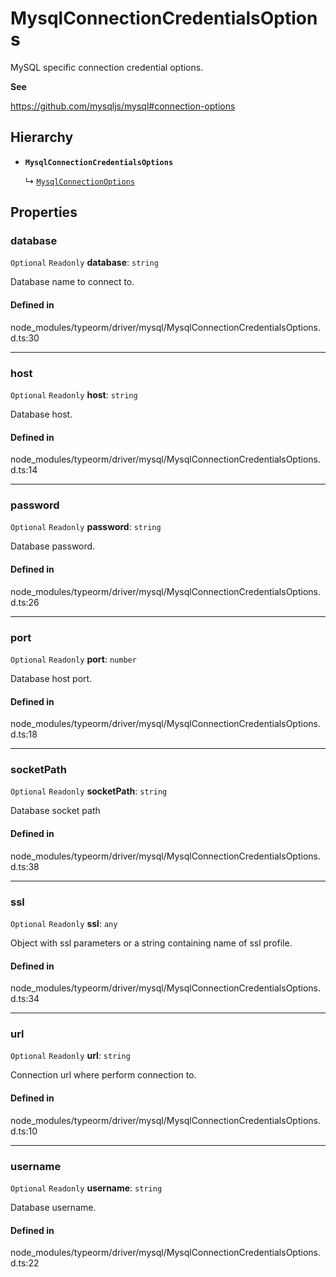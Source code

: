 # MysqlConnectionCredentialsOptions

MySQL specific connection credential options.

**See**

https://github.com/mysqljs/mysql#connection-options

## Hierarchy

- **`MysqlConnectionCredentialsOptions`**

  ↳ [`MysqlConnectionOptions`](MysqlConnectionOptions.md)

## Properties

### database

 `Optional` `Readonly` **database**: `string`

Database name to connect to.

#### Defined in

node_modules/typeorm/driver/mysql/MysqlConnectionCredentialsOptions.d.ts:30

___

### host

 `Optional` `Readonly` **host**: `string`

Database host.

#### Defined in

node_modules/typeorm/driver/mysql/MysqlConnectionCredentialsOptions.d.ts:14

___

### password

 `Optional` `Readonly` **password**: `string`

Database password.

#### Defined in

node_modules/typeorm/driver/mysql/MysqlConnectionCredentialsOptions.d.ts:26

___

### port

 `Optional` `Readonly` **port**: `number`

Database host port.

#### Defined in

node_modules/typeorm/driver/mysql/MysqlConnectionCredentialsOptions.d.ts:18

___

### socketPath

 `Optional` `Readonly` **socketPath**: `string`

Database socket path

#### Defined in

node_modules/typeorm/driver/mysql/MysqlConnectionCredentialsOptions.d.ts:38

___

### ssl

 `Optional` `Readonly` **ssl**: `any`

Object with ssl parameters or a string containing name of ssl profile.

#### Defined in

node_modules/typeorm/driver/mysql/MysqlConnectionCredentialsOptions.d.ts:34

___

### url

 `Optional` `Readonly` **url**: `string`

Connection url where perform connection to.

#### Defined in

node_modules/typeorm/driver/mysql/MysqlConnectionCredentialsOptions.d.ts:10

___

### username

 `Optional` `Readonly` **username**: `string`

Database username.

#### Defined in

node_modules/typeorm/driver/mysql/MysqlConnectionCredentialsOptions.d.ts:22
